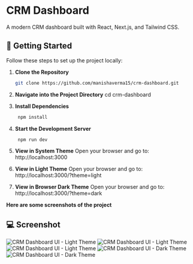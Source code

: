 # CRM Dashboard

A modern CRM dashboard built with React, Next.js, and Tailwind CSS.

## 🚀 Getting Started

Follow these steps to set up the project locally:

1. **Clone the Repository**  
   ```bash
   git clone https://github.com/manishaverma15/crm-dashboard.git

2. **Navigate into the Project Directory**
   cd crm-dashboard

3. **Install Dependencies**
   ```bash
    npm install

4. **Start the Development Server**
   ```bash
    npm run dev


5. **View in System Theme**
    Open your browser and go to:
    http://localhost:3000

6. **View in Light Theme**
    Open your browser and go to:
    http://localhost:3000/?theme=light

7. **View in Browser Dark Theme**
    Open your browser and go to:
    http://localhost:3000/?theme=dark

  **Here are some screenshots of the project**

    
## 💻 Screenshot

![CRM Dashboard UI - Light Theme](/docs/Screenshot1.png)
![CRM Dashboard UI - Light Theme](/docs/Screenshot2.png)
![CRM Dashboard UI - Light Theme](/docs/Screenshot3.png)
![CRM Dashboard UI - Dark Theme](/docs/Screenshot4.png)
![CRM Dashboard UI - Dark Theme](/docs/Screenshot5.png)
